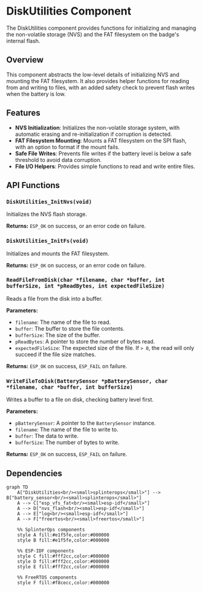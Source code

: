 # DiskUtilities Component

The DiskUtilities component provides functions for initializing and managing the non-volatile storage (NVS) and the FAT filesystem on the badge's internal flash.

## Overview

This component abstracts the low-level details of initializing NVS and mounting the FAT filesystem. It also provides helper functions for reading from and writing to files, with an added safety check to prevent flash writes when the battery is low.

## Features

- **NVS Initialization**: Initializes the non-volatile storage system, with automatic erasing and re-initialization if corruption is detected.
- **FAT Filesystem Mounting**: Mounts a FAT filesystem on the SPI flash, with an option to format if the mount fails.
- **Safe File Writes**: Prevents file writes if the battery level is below a safe threshold to avoid data corruption.
- **File I/O Helpers**: Provides simple functions to read and write entire files.

## API Functions

### `DiskUtilities_InitNvs(void)`
Initializes the NVS flash storage.

**Returns:** `ESP_OK` on success, or an error code on failure.

### `DiskUtilities_InitFs(void)`
Initializes and mounts the FAT filesystem.

**Returns:** `ESP_OK` on success, or an error code on failure.

### `ReadFileFromDisk(char *filename, char *buffer, int bufferSize, int *pReadBytes, int expectedFileSize)`
Reads a file from the disk into a buffer.

**Parameters:**
- `filename`: The name of the file to read.
- `buffer`: The buffer to store the file contents.
- `bufferSize`: The size of the buffer.
- `pReadBytes`: A pointer to store the number of bytes read.
- `expectedFileSize`: The expected size of the file. If `> 0`, the read will only succeed if the file size matches.

**Returns:** `ESP_OK` on success, `ESP_FAIL` on failure.

### `WriteFileToDisk(BatterySensor *pBatterySensor, char *filename, char *buffer, int bufferSize)`
Writes a buffer to a file on disk, checking battery level first.

**Parameters:**
- `pBatterySensor`: A pointer to the `BatterySensor` instance.
- `filename`: The name of the file to write to.
- `buffer`: The data to write.
- `bufferSize`: The number of bytes to write.

**Returns:** `ESP_OK` on success, `ESP_FAIL` on failure.

## Dependencies

```mermaid
graph TD
    A["DiskUtilities<br/><small>splinterops</small>"] --> B["battery_sensor<br/><small>splinterops</small>"]
    A --> C["esp_vfs_fat<br/><small>esp-idf</small>"]
    A --> D["nvs_flash<br/><small>esp-idf</small>"]
    A --> E["log<br/><small>esp-idf</small>"]
    A --> F["freertos<br/><small>freertos</small>"]

    %% SplinterOps components
    style A fill:#e1f5fe,color:#000000
    style B fill:#e1f5fe,color:#000000

    %% ESP-IDF components
    style C fill:#fff2cc,color:#000000
    style D fill:#fff2cc,color:#000000
    style E fill:#fff2cc,color:#000000

    %% FreeRTOS components
    style F fill:#f8cecc,color:#000000
```
